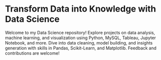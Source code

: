 # Transform Data into Knowledge with Data Science
Welcome to my Data Science repository! Explore projects on data analysis, machine learning, and visualization using Python, MySQL, Tableau, Jupyter Notebook, and more. Dive into data cleaning, model building, and insights generation with skills in Pandas, Scikit-Learn, and Matplotlib. Feedback and contributions are welcome!
